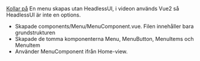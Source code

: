 [Kollar på](https://youtu.be/9HfgfJ0C4r4)
En menu skapas utan HeadlessUI, i videon används Vue2 så HeadlessUI är inte en options.

- Skapade components/Menu/MenuComponent.vue. Filen innehåller bara grundstrukturen
- Skapade de tomma komponenterna Menu, MenuButton, MenuItems och MenuItem 
- Använder MenuComponent ifrån Home-view.
